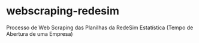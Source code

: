# webscraping-redesim
Processo de Web Scraping das Planilhas da RedeSim Estatística (Tempo de Abertura de uma Empresa)
